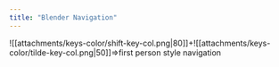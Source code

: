 ```yaml
---
title: "Blender Navigation"
---
```





![[attachments/keys-color/shift-key-col.png|80]]+![[attachments/keys-color/tilde-key-col.png|50]]=>first person style navigation



